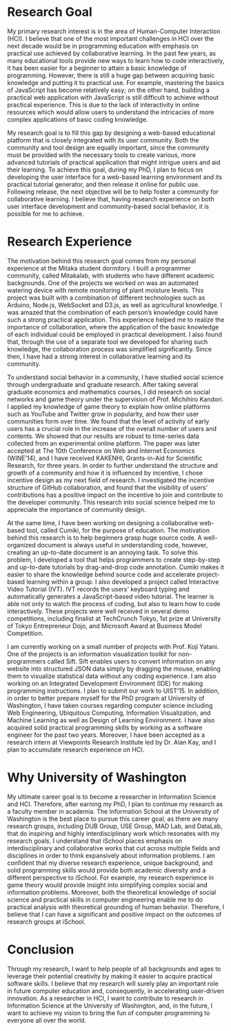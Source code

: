 # Research Goal
My primary research interest is in the area of Human-Computer Interaction (HCI). I believe that one of the most important challenges in HCI over the next decade would be in programming education with emphasis on practical use achieved by collaborative learning. In the past few years, as many educational tools provide new ways to learn how to code interactively, it has been easier for a beginner to attain a basic knowledge of programming. However, there is still a huge gap between acquiring basic knowledge and putting it to practical use. For example, mastering the basics of JavaScript has become relatively easy; on the other hand, building a practical web application with JavaScript is still difficult to achieve without practical experience. This is due to the lack of interactivity in online resources which would allow users to understand the intricacies of more complex applications of basic coding knowledge.

My research goal is to fill this gap by designing a web-based educational platform that is closely integrated with its user community. Both the community and tool design are equally important, since the community must be provided with the necessary tools to create various, more advanced tutorials of practical application that might intrigue users and aid their learning. To achieve this goal, during my PhD, I plan to focus on developing the user interface for a web-based learning environment and its practical tutorial generator, and then release it online for public use. Following release, the next objective will be to help foster a community for collaborative learning. I believe that, having research experience on both user interface development and community-based social behavior, it is possible for me to achieve.

# Research Experience 
The motivation behind this research goal comes from my personal experience at the Mitaka student dormitory. I built a programmer community, called Mitakalab, with students who have different academic backgrounds. One of the projects we worked on was an automated watering device with remote monitoring of plant moisture levels. This project was built with a combination of different technologies such as Arduino, Node.js, WebSocket and D3.js, as well as agricultural knowledge. I was amazed that the combination of each person’s knowledge could have such a strong practical application. This experience helped me to realize the importance of collaboration, where the application of the basic knowledge of each individual could be employed in practical development. I also found that, through the use of a separate tool we developed for sharing such knowledge, the collaboration process was simplified significantly. Since then, I have had a strong interest in collaborative learning and its community.

To understand social behavior in a community, I have studied social science through undergraduate and graduate research. After taking several graduate economics and mathematics courses, I did research on social networks and game theory under the supervision of Prof. Michihiro Kandori. I applied my knowledge of game theory to explain how online platforms such as YouTube and Twitter grow in popularity, and how their user communities form over time. We found that the level of activity of early users has a crucial role in the increase of the overall number of users and contents. We showed that our results are robust to time-series data collected from an experimental online platform. The paper was later  accepted at The 10th Conference on Web and Internet Economics (WINE’14), and I have received KAKENHI, Grants-in-Aid for Scientific Research, for three years. In order to further understand the structure and growth of a community and how it is influenced by incentive, I chose incentive design as my next field of research. I investigated the incentive structure of GitHub collaboration, and found that the visibility of users’ contributions has a positive impact on the incentive to join and contribute to the developer community. This research into social science helped me to appreciate the importance of community design.

At the same time, I have been working on designing a collaborative web-based tool, called Cumiki, for the purpose of education. The motivation behind this research is to help beginners  grasp huge source code. A well-organized document is always useful in understanding code, however, creating an up-to-date document is an annoying task. To solve this problem, I developed a tool that helps programmers to create step-by-step and up-to-date tutorials by drag-and-drop code annotation. Cumiki makes it easier to share the knowledge behind source code and accelerate project-based learning within a group. I also developed a project called Interactive Video Tutorial (IVT). IVT records the users' keyboard typing and automatically generates a JavaScript-based video tutorial. The learner is able not only to watch the process of coding, but also to learn how to code interactively. These projects were well received in several demo competitions, including finalist at TechCrunch Tokyo, 1st prize at University of Tokyo Entrepreneur Dojo, and Microsoft Award at Business Model Competition. 

I am currently working on a small number of projects with Prof. Koji Yatani. One of the projects is an information visualization toolkit for non-programmers called Sift. Sift enables users to convert information on any website into structured JSON data simply by dragging the mouse,  enabling them to visualize statistical data without any coding experience. I am also working on an Integrated Development Environment (IDE) for making programming instructions. I plan to submit our work to UIST’15. In addition, in order to better prepare myself for the PhD program at University of Washington, I have taken courses regarding computer science including Web Engineering, Ubiquitous Computing, Information Visualization, and Machine Learning as well as Design of Learning Environment. I have also acquired solid practical programming skills by working as a software engineer for the past two years. Moreover, I have been accepted as a research intern at Viewpoints Research Institute led by Dr. Alan Kay, and I plan to accumulate research experience on HCI.

# Why University of Washington
My ultimate career goal is to become a researcher in Information Science and HCI. Therefore, after earning my PhD, I plan to continue my research as a faculty member in academia. The Information School at the University of Washington is the best place to pursue this career goal, as there are many research groups, including DUB Group, USE Group, MAD Lab, and DataLab, that do inspiring and highly interdisciplinary work which resonates with my research goals. I understand that iSchool places emphasis on interdisciplinary and collaborative works that cut across multiple fields and disciplines in order to think expansively about information problems. I am confident that my diverse research experience, unique background, and solid programming skills would provide both academic diversity and a different perspective to iSchool. For example, my research experience in game theory would provide insight into simplifying complex social and information problems. Moreover, both the theoretical knowledge of social science and practical skills in computer engineering enable me to do practical analysis with theoretical grounding of human behavior. Therefore, I believe that I can have a significant and positive impact on the outcomes of research groups at iSchool.

# Conclusion
Through my research, I want to help people of all backgrounds and ages to leverage their potential creativity by making it easier to acquire practical software skills. I believe that my research will surely play an important role in future computer education and, consequently, in accelerating user-driven innovation. As a researcher in HCI, I want to contribute to research in Information Science at the University of Washington, and, in the future, I want to achieve my vision to bring the fun of computer programming to everyone all over the world.
